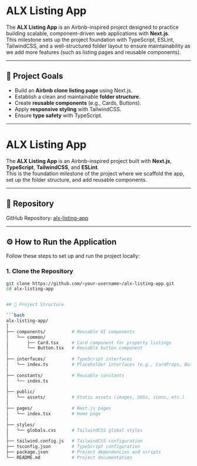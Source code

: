 # ALX Listing App

The **ALX Listing App** is an Airbnb-inspired project designed to practice building scalable, component-driven web applications with **Next.js**.  
This milestone sets up the project foundation with TypeScript, ESLint, TailwindCSS, and a well-structured folder layout to ensure maintainability as we add more features (such as listing pages and reusable components).

---

## 🚀 Project Goals
- Build an **Airbnb clone listing page** using Next.js.
- Establish a clean and maintainable **folder structure**.
- Create **reusable components** (e.g., Cards, Buttons).
- Apply **responsive styling** with TailwindCSS.
- Ensure **type safety** with TypeScript.

---
# ALX Listing App

The **ALX Listing App** is an Airbnb-inspired project built with **Next.js**, **TypeScript**, **TailwindCSS**, and **ESLint**.  
This is the foundation milestone of the project where we scaffold the app, set up the folder structure, and add reusable components.

---

## 📌 Repository
GitHub Repository: [alx-listing-app](https://github.com/<your-username>/alx-listing-app)

---

## ⚙️ How to Run the Application

Follow these steps to set up and run the project locally:

### 1. Clone the Repository
```bash
git clone https://github.com/<your-username>/alx-listing-app.git
cd alx-listing-app


## 📂 Project Structure

```bash
alx-listing-app/
│
├── components/          # Reusable UI components
│   └── common/
│       ├── Card.tsx     # Card component for property listings
│       └── Button.tsx   # Reusable button component
│
├── interfaces/          # TypeScript interfaces
│   └── index.ts         # Placeholder interfaces (e.g., CardProps, ButtonProps)
│
├── constants/           # Reusable constants
│   └── index.ts
│
├── public/
│   └── assets/          # Static assets (images, SVGs, icons, etc.)
│
├── pages/               # Next.js pages
│   └── index.tsx        # Home page
│
├── styles/
│   └── globals.css      # TailwindCSS global styles
│
├── tailwind.config.js   # TailwindCSS configuration
├── tsconfig.json        # TypeScript configuration
├── package.json         # Project dependencies and scripts
└── README.md            # Project documentation
